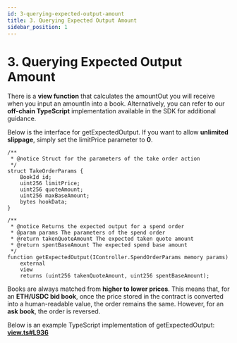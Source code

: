 ```yaml
---
id: 3-querying-expected-output-amount
title: 3. Querying Expected Output Amount
sidebar_position: 1
---
```


# **3. Querying Expected Output Amount**

There is a **view function** that calculates the amountOut you will receive when you input an amountIn into a book. Alternatively, you can refer to our **off-chain TypeScript** implementation available in the SDK for additional guidance.

Below is the interface for getExpectedOutput. If you want to allow **unlimited slippage**, simply set the limitPrice parameter to **0**.

```solidity
/**
 * @notice Struct for the parameters of the take order action
 */
struct TakeOrderParams {
    BookId id;
    uint256 limitPrice;
    uint256 quoteAmount;
    uint256 maxBaseAmount;
    bytes hookData;
}

/**
 * @notice Returns the expected output for a spend order
 * @param params The parameters of the spend order
 * @return takenQuoteAmount The expected taken quote amount
 * @return spentBaseAmount The expected spend base amount
 */
function getExpectedOutput(IController.SpendOrderParams memory params)
    external
    view
    returns (uint256 takenQuoteAmount, uint256 spentBaseAmount);
```

Books are always matched from **higher to lower prices**. This means that, for an **ETH/USDC bid book**, once the price stored in the contract is converted into a human-readable value, the order remains the same. However, for an **ask book**, the order is reversed.

Below is an example TypeScript implementation of getExpectedOutput: [**view.ts#L936**](https://github.com/clober-dex/v2-sdk/blob/main/src/view.ts#L818)